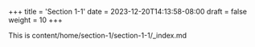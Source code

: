 +++
title = 'Section 1-1'
date = 2023-12-20T14:13:58-08:00
draft = false
weight = 10
+++

This is content/home/section-1/section-1-1/_index.md
